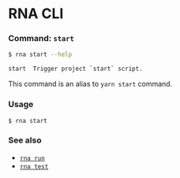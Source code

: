 # RNA CLI

### Command: `start`

```sh
$ rna start --help

start  Trigger project `start` script.
```

This command is an alias to `yarn start` command.

### Usage
```
$ rna start
```

### See also

* [`rna run`](../run/)
* [`rna test`](../test/)
